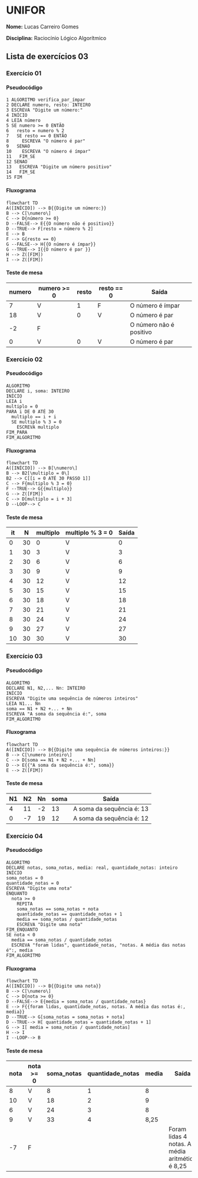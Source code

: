 # UNIFOR
**Nome:** Lucas Carreiro Gomes

**Disciplina:** Raciocínio Lógico Algorítmico

## Lista de exercícios 03

### Exercício 01

#### Pseudocódigo
```
1 ALGORITMO verifica_par_ímpar
2 DECLARE numero, resto: INTEIRO
3 ESCREVA "Digite um número:"
4 INÍCIO
4 LEIA número
5 SE numero >= 0 ENTÃO
6   resto = numero % 2
7   SE resto == 0 ENTÃO
8     ESCREVA "O número é par"
9   SENAO
10    ESCREVA "O número é ímpar"
11   FIM_SE
12 SENAO
13   ESCREVA "Digite um número positivo"
14   FIM_SE
15 FIM
```
#### Fluxograma
```mermaid
flowchart TD
A([INÍCIO]) --> B{{Digite um número:}}
B --> C[\numero\]
C --> D{número >= 0}
D --FALSE--> E{{O número não é positivo}}
D --TRUE--> F[resto = número % 2]
E --> B
F --> G{resto == 0}
G --FALSE--> H{{O número é ímpar}}
G --TRUE--> I{{O número é par }}
H --> Z([FIM])
I --> Z([FIM])
```
#### Teste de mesa
| numero | numero >= 0 | resto | resto == 0 | Saída |
| -- | -- | -- | -- | -- |
| 7 | V | 1 | F | O número é ímpar |
| 18 | V | 0 | V | O número é par |
| -2 | F |  |  | O número não é positivo |
| 0 | V | 0 | V | O número é par |

### Exercício 02

#### Pseudocódigo
```
ALGORITMO
DECLARE i, soma: INTEIRO
INÍCIO
LEIA i
multiplo = 0
PARA i DE 0 ATÉ 30
  multiplo == i + i
  SE multiplo % 3 = 0
    ESCREVA multiplo
FIM_PARA
FIM_ALGORITMO
```
#### Fluxograma
```mermaid
flowchart TD
A([INÍCIO]) --> B[\numero\]
B --> B2[\multiplo = 0\]
B2 --> C[[i = 0 ATÉ 30 PASSO 1]]
C --> F{multiplo % 3 = 0}
F --TRUE--> G{{multiplo}} 
G --> Z([FIM])
C --> D[multiplo = i + 3]
D --LOOP--> C
```
#### Teste de mesa
| it | N | multiplo | multiplo % 3 = 0 | Saída |
| -- | -- | -- | -- | -- |
| 0 | 30 | 0 | V | 0 |
| 1 | 30 | 3 | V | 3 |
| 2 | 30 | 6 | V | 6 |
| 3 | 30 | 9 | V | 9 |
| 4 | 30 | 12 | V | 12 |
| 5 | 30 | 15 | V | 15 |
| 6 | 30 | 18 | V | 18 |
| 7 | 30 | 21 | V | 21 |
| 8 | 30 | 24 | V | 24 |
| 9 | 30 | 27 | V | 27 |
| 10 | 30 | 30 | V | 30 |

### Exercício 03

#### Pseudocódigo
```
ALGORITMO
DECLARE N1, N2,... Nn: INTEIRO
INÍCIO
ESCREVA "Digite uma sequência de números inteiros"
LEIA N1... Nn
soma == N1 + N2 +... + Nn
ESCREVA "A soma da sequência é:", soma
FIM_ALGORITMO
```
#### Fluxograma
```mermaid
flowchart TD
A([INÍCIO]) --> B{{Digite uma sequência de números inteiros:}}
B --> C[\numero inteiro\]
C --> D[soma == N1 + N2 +... + Nn]
D --> E{{"A soma da sequência é:", soma}}
E --> Z([FIM])
```
#### Teste de mesa
| N1 | N2 | Nn | soma | Saída |
| -- | -- | -- | -- | -- |
| 4 | 11 | -2 | 13 | A soma da sequência é: 13 |
| 0 | -7 | 19 | 12 | A soma da sequência é: 12 |

### Exercício 04

#### Pseudocódigo
```
ALGORITMO
DECLARE notas, soma_notas, media: real, quantidade_notas: inteiro
INÍCIO
soma_notas = 0
quantidade_notas = 0
ESCREVA "Digite uma nota"
ENQUANTO
  nota >= 0
    REPITA
    soma_notas == soma_notas + nota
    quantidade_notas == quantidade_notas + 1
    media == soma_notas / quantidade_notas
    ESCREVA "Digite uma nota"
FIM_ENQUANTO
SE nota < 0
  media == soma_notas / quantidade_notas
  ESCREVA "foram lidas", quantidade_notas, "notas. A média das notas é":, media
FIM_ALGORITMO
```
#### Fluxograma
```mermaid
flowchart TD
A([INÍCIO]) --> B{{Digite uma nota}}
B --> C[\numero\]
C --> D{nota >= 0}
D --FALSE--> E{media = soma_notas / quantidade_notas}
E --> F{{foram lidas, quantidade_notas, notas. A média das notas é:, media}}
D --TRUE--> G[soma_notas = soma_notas + nota]
D --TRUE--> H[ quantidade_notas = quantidade_notas + 1]
G --> I[ media = soma_notas / quantidade_notas]
H --> I
I --LOOP--> B
```
#### Teste de mesa
| nota | nota >= 0 | soma_notas | quantidade_notas | media | Saída |
| -- | -- | -- | -- | -- | -- |
| 8 | V | 8 | 1 | 8 |  |
| 10 | V | 18 | 2 | 9 |  |
| 6 | V | 24 | 3 | 8 |  |
| 9 | V | 33 | 4 | 8,25 |  |
| -7 | F |  |  |  | Foram lidas 4 notas. A média aritmética é 8,25 |
